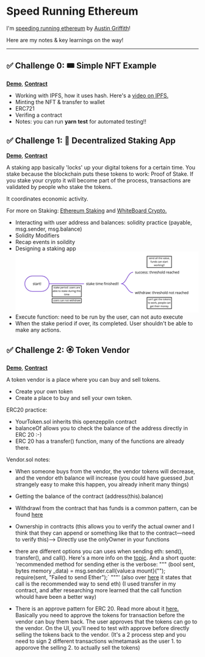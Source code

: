 # Speed Running Ethereum

I'm [speeding running ethereum](https://speedrunethereum.com/) by [Austin Griffith](https://twitter.com/austingriffith)! 

Here are my notes & key learnings on the way!

----

## ✅ Challenge 0: 🎟 Simple NFT Example

**[Demo](https://challenge0-speedrunning.surge.sh/)**,  **[Contract](https://rinkeby.etherscan.io/address/0x1aEda3999686e3933DEf92bF6A87228043985398)**

- Working with IPFS, how it uses hash. Here's a [video on IPFS.](https://www.youtube.com/watch?v=5Uj6uR3fp-U&ab_channel=SimplyExplained)
- Minting the NFT & transfer to wallet 
- ERC721
- Verifing a contract 
- Notes: you can run **yarn test** for automated testing!!

## ✅ Challenge 1: 🥩 Decentralized Staking App

**[Demo](https://challenge1-speedrunning.surge.sh/)**, **[Contract](https://rinkeby.etherscan.io/address/0x1175D26ff811ccCf7FB54CC889295df66876CE8C#code)**

A staking app basically 'locks' up your digital tokens for a certain time. 
You stake because the blockchain puts these tokens to work: Proof of Stake. If you stake your crypto it will become part of the process, transactions are validated by people who stake the tokens. 

It coordinates economic activity.

For more on Staking: [Ethereum Staking](https://ethereum.org/en/staking/#stake) and [WhiteBoard Crypto.](https://www.youtube.com/watch?v=vZ2UZdB07fo&ab_channel=WhiteboardCrypto)
 
- Interacting with user address and balances: solidity practice (payable, msg.sender, msg.balance)
- Solidity Modifiers 
- Recap events in soildity 
- Designing a staking app
![staking app](./images/staking_app_design.png)
- Execute function: need to be run by the user, can not auto execute 
- When the stake period if over, its completed. User shouldn't be able to make any actions. 

## ✅  Challenge 2: 🏵 Token Vendor


**[Demo](https://challenge1-speedrunningethereum.surge.sh/)**, **[Contract](https://rinkeby.etherscan.io/address/0xA966A7776Eb58772dF33C52CA481b6C934A03415#code)**


A token vendor is a place where you can buy and sell tokens. 
- Create your own token 
- Create a place to buy and sell your own token.

ERC20 practice:
 -  YourToken.sol inherits this openzepplin contract 
 -  balanceOf allows you to check the balance of the address directly in ERC 20 :-)
 -  ERC 20 has a transfer() function, many of the functions are already there.

Vendor.sol notes:
- When someone buys from the vendor, the vendor tokens will decrease, and the vendor eth balance will increase (you could have guessed ,but strangely easy to make this happen, you already inherit many things)
-  Getting the balance of the contract (address(this).balance)
-  Withdrawl from the contract that has funds is a common pattern, can be found [here](https://docs.soliditylang.org/en/v0.8.7/common-patterns.html)
-  Ownership in contracts (this allows you to verify the actual owner and I think that they can append or something like that to the contract—need to verify this)--> Directly use the onlyOwner in your functions

- there are different options you can uses when sending eth: send(), transfer(), and call(). Here's a more info on the [topic](https://github.com/scaffold-eth/scaffold-eth/tree/send-ether-reentrancy). And a short quote:
'recommended method for sending ether is the verbose: """ (bool sent, bytes memory _data) = msg.sender.call{value:a mount}(""); require(sent, "Failed to send Ether");` """'
(also over [here](https://blockchain-academy.hs-mittweida.de/courses/solidity-coding-beginners-to-intermediate/lessons/solidity-2-sending-ether-receiving-ether-emitting-events/topic/sending-ether-send-vs-transfer-vs-call/) it states that call is the recommended way to send eth)
(I used transfer in my contract, and after researching more learned that the call function whould have been a better way)
- There is an approve pattern for ERC 20. Read more about it [here.](https://docs.ethhub.io/guides/a-straightforward-guide-erc20-tokens/) Basically you need to approve the tokens for transaction before the vendor can buy them back. The user approves that the tokens can go to the vendor. On the UI, you'll need to test with approve before directly selling the tokens back to the vendor. (It's a 2 process step and you need to sign 2 different transactions w/metamask as the user 1. to apporove the selling 2. to actually sell the tokens)

